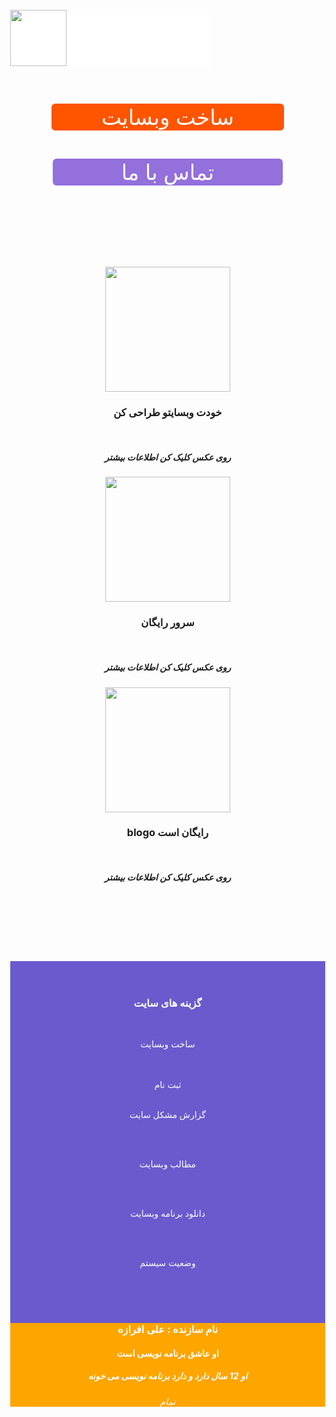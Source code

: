 <html lang="fa-IR">
<body style="margin: 0; -webkit-touch-callout: none;     -webkit-user-select: none;  -moz-user-select: none;  -ms-user-select: none;user-select: none; ">
<div style=" position: fixed;">

<h3 style="background-color:#fff; color:#fff; -webkit-touch-callout: none;     -webkit-user-select: none;  -moz-user-select: none;  -ms-user-select: none;user-select: none; padding:33px 20px;1px20px margin: 0;">____________________________________</h3>
</div>
<br>

<center>
<p align="ceter" style=" position: fixed; margin: 0; ">
<img width="90" height="90" src="https://user-images.githubusercontent.com/77159072/126046501-54028adb-4252-4ea6-b054-521930ec0397.jpg"> 

</p>
</center>
<br>


<br>
<br>
<br>
<br>
<br>

<head>













</head>


<div style="text-align: right;">
<title>ساخت وب سایت</title>
<center>

<a/>
</center>
<br>

<br>

<div class="wrapper" style="text-align: center; " >
 



  <a href="blog.my.html" class="button" style="background-color:#FF5400; color:#FFFFFF;padding:1px 80px; text-decoration:none; display: inline-block; cursor: pointer; border-radius:6px; border:2px   text-align: center; font-size: 34px; ">ساخت وبسایت</a>

</div>
<br>
<div class="wrapper" style="text-align: center; " >
 



  <a href="tel:+989914723214" class="button" style="background-color:#9370DB; color:#FFFFFF; padding:1px 110px; text-decoration:none; display: inline-block; cursor: pointer; border-radius:6px; border:2px  text-align: center; font-size: 34px; ">تماس با ما</a>


</div>




<main>





<br>

<br>
<br>

<br>

<br>

<br>

<center> 
<a href="dt.html">

<p align="ceter">
<img width="200" height="200" src= "https://user-images.githubusercontent.com/77159072/125670662-bf4aad8f-004c-4a5f-88a0-4d60a81a66dc.jpg">
<br>
</p>
</a>

<h3>خودت وبسایتو طراحی کن</h3>
<br>
<h5>روی عکس کلیک کن اطلاعات بیشتر</h5>
<a href="cv.html">
<p align="ceter">
<img width="200" height="200" src= "https://user-images.githubusercontent.com/77159072/125669934-caa2cbab-61bd-4cd1-8c94-dd52b0a397ad.png">
<br>
</p>
</a>
<h3>سرور رایگان</h3>
<br>
<h5>روی عکس کلیک کن اطلاعات بیشتر</h5>
<a href="lotbm.html">
<p align="ceter">
<img width="200" height="200" src= "https://user-images.githubusercontent.com/77159072/125669434-95b9ce9d-4a25-42fa-a000-7513ef75b478.jpg">
<br>
</p>
</a>
<h3>blogo رایگان است</h3>
<br>
<h5>روی عکس کلیک کن اطلاعات بیشتر</h5>







<footer>

<div style="background-color:#FF5400;; text-align: right; " alink="green color:#fff;">

</div>
</footer>

<br>

<br>
<br>

<br>
<br>

<br>
<body alink="#FF8C00" link="#fff" vlink="#fff">
<div style="background-color:#6A5ACD; text-align: right; " alink="green">
<br>
<br>
<center>
<h3 style="color:#fff;">گزینه های سایت</h3>
<br>
 <a href="blog.my.html" style="color:#fff; text-decoration:none;">



ساخت وبسایت 


</a>
<br>
<br>
<a href="blog.html" style="color:#fff;text-decoration:none;">
ثبت نام

</a>
<br>
<br>

<a href="help.html" style="color:#fff; text-decoration:none;">


 


گزارش مشکل سایت
</a>




<br>
<br>
<a href="ermas.html" style="color:#fff; text-decoration:none;">

مطالب وبسایت




</a>
<br>
<br>
<a href="don12.html" style="color:#fff; text-decoration:none;">

دانلود برنامه وبسایت 



</a>
<br>
<br>
<a href="https://assspt.github.io/status.blogo/" style="color:#fff; text-decoration:none;">

 وضعیت سیستم



</a>

<br>
<br>

<div></div>
<br>
<div style="background-color:#FFA500; color:#fff;">
<center>
<h3>نام سازنده : علی افرازه</h3>
<h4>او عاشق برنامه نویسی است </h4>
<h5>او 12 سال دارد و دارد برنامه نویسی می خونه</h5>

<h6>تمام</h6>


</div>
